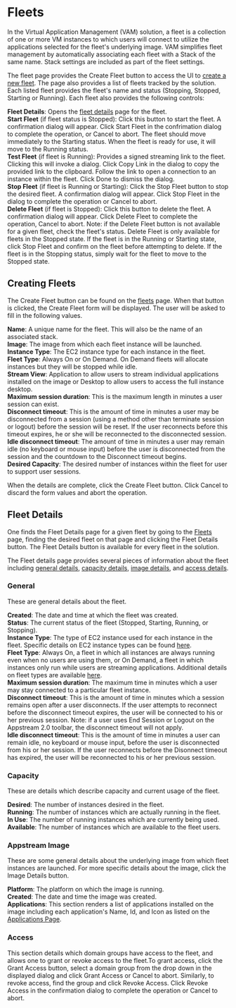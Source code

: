 # Fleets

In the Virtual Application Management (VAM) solution, a fleet is a collection of one or more VM instances to which users will connect to utilize the applications selected for the fleet's underlying image. VAM simplifies fleet management by automatically associating each fleet with a Stack of the same name. Stack settings are included as part of the fleet settings.

The fleet page provides the Create Fleet button to access the UI to [create a new fleet](#creating-fleets). The page also provides a list of fleets tracked by the solution. Each listed fleet provides the fleet's name and status (Stopping, Stopped, Starting or Running). Each fleet also provides the following controls:

**Fleet Details**: Opens the [fleet details](#fleet-details) page for the fleet. \
**Start Fleet** (if fleet status is Stopped): Click this button to start the fleet. A confirmation dialog will appear. Click Start Fleet in the confrimation dialog to complete the operation, or Cancel to abort. The fleet should move immediately to the Starting status. When the fleet is ready for use, it will move to the Running status. \
**Test Fleet** (if fleet is Running): Provides a signed streaming link to the fleet. Clicking this will invoke a dialog. Click Copy Link in the dialog to copy the provided link to the clipboard. Follow the link to open a connection to an instance within the fleet. Click Done to dismiss the dialog. \
**Stop Fleet** (if fleet is Running or Starting): Click the Stop Fleet button to stop the desired fleet. A confirmation dialog will appear. Click Stop Fleet in the dialog to complete the operation or Cancel to abort. \
**Delete Fleet** (if fleet is Stopped): Click this button to delete the fleet. A confirmation dialog will appear. Click Delete Fleet to complete the operation, Cancel to abort. Note: if the Delete Fleet button is not available for a given fleet, check the fleet's status. Delete Fleet is only available for fleets in the Stopped state. If the fleet is in the Running or Starting state, click Stop Fleet and confirm on the fleet before attempting to delete. If the fleet is in the Stopping status, simply wait for the fleet to move to the Stopped state.
    
## Creating Fleets

The Create Fleet button can be found on the [fleets](#fleets) page. When that button is clicked, the Create Fleet form will be displayed. The user will be asked to fill in the following values.

**Name**: A unique name for the fleet. This will also be the name of an associated stack.\
**Image**: The image from which each fleet instance will be launched.\
**Instance Type**: The EC2 instance type for each instance in the fleet.\
**Fleet Type**: Always On or On Demand. On Demand fleets will allocate instances but they will be stopped while idle.\
**Stream View**: Application to allow users to stream individual applications installed on the image or Desktop to allow users to access the full instance desktop.\
**Maximum session duration**: This is the maximum length in minutes a user session can exist.\
**Disconnect timeout**: This is the amount of time in minutes a user may be disconnected from a session (using a method other than terminate session or logout) before the session will be reset. If the user reconnects before this timeout expires, he or she will be reconnected to the disconnected session.\
**Idle disconnect timeout**: The amount of time in minutes a user may remain idle (no keyboard or mouse input) before the user is disconnected from the session and the countdown to the Disconnect timeout begins.\
**Desired Capacity**: The desired number of instances within the fleet for user to support user sessions.

When the details are complete, click the Create Fleet button. Click Cancel to discard the form values and abort the operation.

## Fleet Details

One finds the Fleet Details page for a given fleet by going to the [Fleets](#fleets) page, finding the desired fleet on that page and clicking the Fleet Details button. The Fleet Details button is available for every fleet in the solution.

The Fleet details page provides several pieces of information about the fleet including [general details](#general), [capacity details](#capacity), [image details](#appstream-image), and [access details](#access).

### General

These are general details about the fleet.

**Created**: The date and time at which the fleet was created.\
**Status**: The current status of the fleet (Stopped, Starting, Running, or Stopping).\
**Instance Type**: The type of EC2 instance used for each instance in the fleet. Specific details on EC2 instance types can be found [here](https://aws.amazon.com/ec2/instance-types/).\
**Fleet Type**: Always On, a fleet in which all instances are always running even when no users are using them, or On Demand, a fleet in which instances only run while users are streaming applications. Additional details on fleet types are available [here](https://docs.aws.amazon.com/appstream2/latest/developerguide/managing-stacks-fleets.html#fleet-types).\
**Maximum session duration**: The maximum time in minutes which a user may stay connected to a particular fleet instance.\
**Disconnect timeout**: This is the amount of time in minutes which a session remains open after a user disconnects. If the user attempts to reconnect before the disconnect timeout expires, the user will be connected to his or her previous session. Note: if a user uses End Session or Logout on the Appstream 2.0 toolbar, the disconnect timeout will not apply.\
**Idle disconnect timeout**: This is the amount of time in minutes a user can remain idle, no keyboard or mouse input, before the user is disconnected from his or her session. If the user reconnects before the Disonnect timeout has expired, the user will be reconnected to his or her previous session.

### Capacity

These are details which describe capacity and current usage of the fleet.

**Desired**: The number of instances desired in the fleet.\
**Running**: The number of instances which are actually running in the fleet.\
**In Use**: The number of running instances which are currently being used.\
**Available**: The number of instances which are available to the fleet users.

### Appstream Image

These are some general details about the underlying image from which fleet instances are launched. For more specific details about the image, click the Image Details button. 

**Platform**: The platform on which the image is running.\
**Created**: The date and time the image was created.\
**Applications**: This section renders a list of applications installed on the image including each application's Name, Id, and Icon as listed on the [Applications Page](/sidebarApplications.md).

### Access

This section details which domain groups have access to the fleet, and allows one to grant or revoke access to the fleet.To grant access, click the Grant Access button, select a domain group from the drop down in the displayed dialog and click Grant Access or Cancel to abort. Similarly, to revoke access, find the group and click Revoke Access. Click Revoke Access in the confirmation dialog to complete the operation or Cancel to abort.
